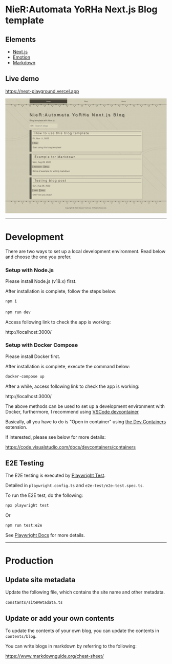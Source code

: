 # NieR:Automata YoRHa Next.js Blog template

## Elements

- [Next.js](https://nextjs.org/)
- [Emotion](https://emotion.sh/docs/introduction)
- [Markdown](https://www.markdownguide.org/cheat-sheet/)

## Live demo

https://next-playground.vercel.app

![Preview](./e2e-test/e2e-test.spec.ts-snapshots/Snapshot-index-page-1-Desktop-Chrome-darwin.png)

---

# Development

There are two ways to set up a local development environment.
Read below and choose the one you prefer.

### Setup with Node.js

Please install Node.js (v18.x) first.

After installation is complete, follow the steps below:

```sh
npm i

npm run dev
```

Access following link to check the app is working:

http://localhost:3000/

### Setup with Docker Compose

Please install Docker first.

After installation is complete, execute the command below:

```sh
docker-compose up
```

After a while, access following link to check the app is working:

http://localhost:3000/

The above methods can be used to set up a development environment with Docker, furthermore, I recommend using [VSCode devcontainer](https://marketplace.visualstudio.com/items?itemName=ms-vscode-remote.remote-containers)

Basically, all you have to do is "Open in container" using [the Dev Containers](https://marketplace.visualstudio.com/items?itemName=ms-vscode-remote.remote-containers) extension.

If interested, please see below for more details:

https://code.visualstudio.com/docs/devcontainers/containers

## E2E Testing

The E2E testing is executed by [Playwright Test](https://playwright.dev/).

Detailed in `playwright.config.ts` and `e2e-test/e2e-test.spec.ts`.

To run the E2E test, do the following:

```sh
npx playwright test
```

Or

```sh
npm run test:e2e
```

See [Playwright Docs](https://playwright.dev/docs/intro) for more details.

---

# Production

## Update site metadata

Update the following file, which contains the site name and other metadata.

`constants/siteMetadata.ts`

## Update or add your own contents

To update the contents of your own blog, you can update the contents in `contents/blog`.

You can write blogs in markdown by referring to the following:

https://www.markdownguide.org/cheat-sheet/
